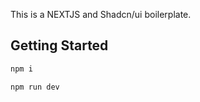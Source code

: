 This is a NEXTJS and Shadcn/ui boilerplate.

## Getting Started

```bash
npm i
```

```bash
npm run dev
```
 
